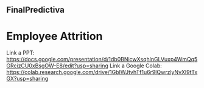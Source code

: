 ## FinalPredictiva
# Employee Attrition
Link a PPT: https://docs.google.com/presentation/d/1db0BNicwXsqhlnGLVuxp4WmQq5GRcizCU0xBsgOW-E8/edit?usp=sharing
Link a Google Colab: https://colab.research.google.com/drive/1GbIWJtvhTf1u6r9lQwrzlyNvXl9tTxGX?usp=sharing

